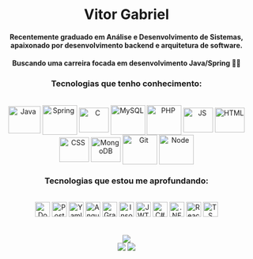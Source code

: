 <div align="center">
  
# Vitor Gabriel
#### Recentemente graduado em Análise e Desenvolvimento de Sistemas, apaixonado por desenvolvimento backend e arquitetura de software.
#### Buscando uma carreira focada em desenvolvimento Java/Spring 👨‍💻


### Tecnologias que tenho conhecimento:
<div style="display: inline_block"align="center"><br>
  <img align="center" alt="Java" height="55" width="65" src="https://raw.githubusercontent.com/jmnote/z-icons/master/svg/java.svg">
  <img align="center" alt="Spring" height="60" width="70" src="https://cdn.jsdelivr.net/gh/devicons/devicon/icons/spring/spring-original-wordmark.svg">
  <img align="center" alt="C" height="50" width="60" src="https://cdn.jsdelivr.net/gh/devicons/devicon/icons/c/c-plain.svg">
  <img align="center" alt="MySQL" height="60" width="70" src="https://cdn.jsdelivr.net/gh/devicons/devicon/icons/mysql/mysql-plain-wordmark.svg">
  <img align="center" alt="PHP" height="60" width="70" src="https://cdn.jsdelivr.net/gh/devicons/devicon/icons/php/php-plain.svg">
  <img align="center" alt="JS" height="50" width="60" src="https://cdn.jsdelivr.net/gh/devicons/devicon/icons/javascript/javascript-plain.svg"">
  <img align="center" alt="HTML" height="50" width="60" src="https://cdn.jsdelivr.net/gh/devicons/devicon/icons/html5/html5-plain-wordmark.svg">
  <img align="center" alt="CSS" height="50" width="60" src="https://cdn.jsdelivr.net/gh/devicons/devicon/icons/css3/css3-plain-wordmark.svg">
  <img align="center" alt="MongoDB" height="50" width="60" src="https://cdn.jsdelivr.net/gh/devicons/devicon/icons/mongodb/mongodb-plain-wordmark.svg">
  <img align="center" alt="Git" height="60" width="70" src="https://cdn.jsdelivr.net/gh/devicons/devicon/icons/git/git-plain-wordmark.svg"">
  <img align="center" alt="Node" height="60" width="70" src="https://cdn.jsdelivr.net/gh/devicons/devicon/icons/nodejs/nodejs-plain-wordmark.svg">
</div>

### Tecnologias que estou me aprofundando:
<div style="display: inline_block"align="center"><br>
  <img alt="Docker" height="30" width="fit-content" src="https://img.shields.io/badge/docker-%230db7ed.svg?style=for-the-badge&logo=docker&logoColor=white">
  <img alt="Postgres" height="30" width="fit-content" src="https://img.shields.io/badge/PostgreSQL-316192?style=for-the-badge&logo=postgresql&logoColor=white">
  <img alt="Yaml" height="30" width="fit-content" src="https://img.shields.io/badge/yaml-%23ffffff.svg?style=for-the-badge&logo=yaml&logoColor=151515">
  <img alt="Angular" height="30" width="fit-content" src="https://img.shields.io/badge/Angular-DD0031?style=for-the-badge&logo=angular&logoColor=white">
  <img alt="GraphQL" height="30" width="fit-content" src="https://img.shields.io/badge/-GraphQL-E10098?style=for-the-badge&logo=graphql&logoColor=white">
  <img alt="Insomnia" height="30" width="fit-content" src="https://img.shields.io/badge/Insomnia-black?style=for-the-badge&logo=insomnia&logoColor=5849BE">
  <img alt="JWT" height="30" width="fit-content" src="https://img.shields.io/badge/JWT-black?style=for-the-badge&logo=JSON%20web%20tokens">
  <img alt="C#" height="30" width="fit-content" src="https://img.shields.io/badge/C%23-239120?style=for-the-badge&logo=c-sharp&logoColor=white">
  <img alt=".NET" height="30" width="fit-content" src="https://img.shields.io/badge/.NET-5C2D91?style=for-the-badge&logo=.net&logoColor=white">
  <img alt="React" height="30" width="fit-content" src="https://img.shields.io/badge/React-20232A?style=for-the-badge&logo=react&logoColor=61DAFB">
  <img alt="TS" height="30" width="fit-content" src="https://img.shields.io/badge/TypeScript-007ACC?style=for-the-badge&logo=typescript&logoColor=white">
</div>

<br>
<br>
</div>
<div align="center">
  <!-- Grade superior -->
  <div>
    <img height="fit-content" width="fit-content" src="https://github-profile-summary-cards.vercel.app/api/cards/profile-details?username=VitorGabriel-TI&theme=dark">
  </div>

  <!-- Grade inferior -->
  <div>
    <img src="https://github-readme-stats.vercel.app/api/top-langs/?username=VitorGabriel-TI&layout=donut-vertical&theme=dark">
    <a href="https://https://github.com/VitorGabriel-TI/ProjetoFullStackSB-Backend">
      <img align="top" src="https://github-readme-stats.vercel.app/api/pin/?username=VitorGabriel-TI&repo=ProjetoFullStackSB-Backend&theme=dark"/>
    </a> 
  </div>
</div>


